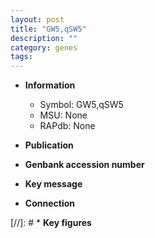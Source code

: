 ```yaml
---
layout: post
title: "GW5,qSW5"
description: ""
category: genes
tags: 
---
```


* **Information**  
    + Symbol: GW5,qSW5  
    + MSU: None  
    + RAPdb: None  

* **Publication**  

* **Genbank accession number**  

* **Key message**  

* **Connection**  

[//]: # * **Key figures**  


